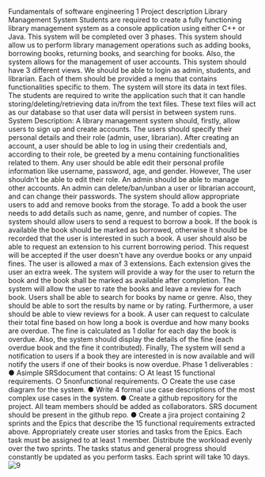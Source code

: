 Fundamentals of software engineering 1
 Project description
 Library Management System
 Students are required to create a fully functioning library management system as a console
 application using either C++ or Java. This system will be completed over 3 phases.
 This system should allow us to perform library management operations such as adding
 books, borrowing books, returning books, and searching for books. Also, the system
 allows for the management of user accounts.
 This system should have 3 different views. We should be able to login as admin, students,
 and librarian. Each of them should be provided a menu that contains functionalities specific
 to them.
 The system will store its data in text files. The students are required to write the application
 such that it can handle storing/deleting/retrieving data in/from the text files. These text
 files will act as our database so that user data will persist in between system runs.
 System Description:
 A library management system should, firstly, allow users to sign up and create accounts.
 The users should specify their personal details and their role (admin, user, librarian). After
 creating an account, a user should be able to log in using their credentials and, according to
 their role, be greeted by a menu containing functionalities related to them.
 Any user should be able edit their personal profile information like username, password,
 age, and gender. However, The user shouldn't be able to edit their role. An admin should
 be able to manage other accounts. An admin can delete/ban/unban a user or librarian
 account, and can change their passwords.
 The system should allow appropriate users to add and remove books from the storage. To
 add a book the user needs to add details such as name, genre, and number of copies.
 The system should allow users to send a request to borrow a book. If the book is available
 the book should be marked as borrowed, otherwise it should be recorded that the user is
 interested in such a book.
 A user should also be able to request an extension to his current borrowing period. This
 request will be accepted if the user doesn't have any overdue books or any unpaid fines.
 The user is allowed a max of 3 extensions. Each extension gives the user an extra week.
 The system will provide a way for the user to return the book and the book shall be marked
 as available after completion. The system will allow the user to rate the books and leave a
 review for each book. Users shall be able to search for books by name or genre. Also, they
 should be able to sort the results by name or by rating.
Furthermore, a user should be able to view reviews for a book. A user can request to
 calculate their total fine based on how long a book is overdue and how many books are
 overdue. The fine is calculated as 1 dollar for each day the book is overdue. Also, the
 system should display the details of the fine (each overdue book and the fine it contributed).
 Finally, The system will send a notification to users if a book they are interested in is now
 available and will notify the users if one of their books is now overdue.
 Phase 1 deliverables :
 ● Asimple SRSdocument that contains:
 ○ At least 15 functional requirements.
 ○ 5nonfunctional requirements.
 ○ Create the use case diagram for the system.
 ● Write 4 formal use case descriptions of the most complex use cases in the system.
 ● Create a github repository for the project. All team members should be added as
 collaborators. SRS document should be present in the github repo.
 ● Create a jira project containing 2 sprints and the Epics that describe the 15
 functional requirements extracted above. Appropriately create user stories and tasks
 from the Epics. Each task must be assigned to at least 1 member. Distribute the
 workload evenly over the two sprints. The tasks status and general progress should
 constantly be updated as you perform tasks. Each sprint will take 10 days.
 ![9](https://github.com/user-attachments/assets/a7a3f02f-00ff-4158-be84-71907c227345)



 
